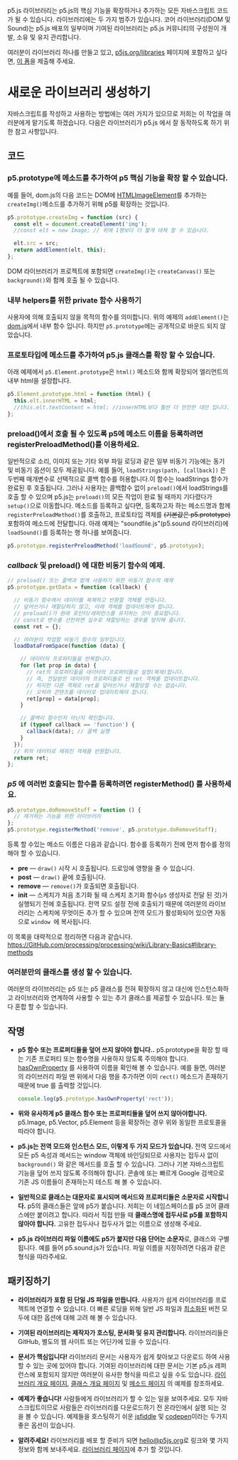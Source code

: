 
p5.js 라이브러리는 p5.js의 핵심 기능을 확장하거나 추가하는 모든 자바스크립트 코드가 될 수 있습니다. 라이브러리에는 두 가지 범주가 있습니다. 코어 라이브러리(DOM 및 Sound)는 p5.js 배포의 일부이며 기여된 라이브러리는 p5.js 커뮤니티의 구성원이 개발, 소유 및 유지 관리합니다.

여러분이 라이브러리 하나를 만들고 있고, [p5js.org/libraries](https://p5js.org/libraries) 페이지에 포함하고 싶다면, [이 폼](https://docs.google.com/forms/d/e/1FAIpQLSdWWb95cfvosaIFI7msA7XC5zOEVsNruaA5klN1jH95ESJVcw/viewform)을 제출해 주세요.

# 새로운 라이브러리 생성하기

자바스크립트를 작성하고 사용하는 방법에는 여러 가지가 있으므로 저희는 이 작업을 여러분에게 맡기도록 하겠습니다. 다음은 라이브러리가 p5.js 에서 잘 동작하도록 하기 위한 참고 사항입니다.

## 코드

### p5.prototype에 메소드를 추가하여 p5 핵심 기능을 확장 할 수 있습니다.
예를 들어, dom.js의 다음 코드는 DOM에 [HTMLImageElement](https://developer.Mozilla.org/en-US/docs/Web/API/HTMLImageElement)를 추가하는 `createImg()`메소드를 추가하기 위해 p5를 확장하는 것입니다.

  ```js
  p5.prototype.createImg = function (src) {
    const elt = document.createElement('img');
    //const elt = new Image; // 위에 1행보다 더 짧게 대체 할 수 있습니다.

    elt.src = src;
    return addElement(elt, this);
  };
  ```
  DOM 라이브러리가 프로젝트에 포함되면 `createImg()`는 `createCanvas()` 또는 `background()`와 함께 호출 될 수 있습니다.

### 내부 helpers를 위한 private 함수 사용하기
사용자에 의해 호출되지 않을 목적의 함수를 의미합니다. 위의 예제의 `addElement()`는 [dom.js](https://GitHub.com/processing/p5.js/blob/main/src/dom/dom.js)에서 내부 함수 입니다. 하지만 `p5.prototype`에는 공개적으로 바운드 되지 않았습니다.

### 프로토타입에 메소드를 추가하여 p5.js 클래스를 확장 할 수 있습니다.
아래 예제에서 `p5.Element.prototype`은 `html()` 메소드와 함께 확장되어 엘리먼트의 내부 html을 설정합니다.

  ```js
  p5.Element.prototype.html = function (html) {
    this.elt.innerHTML = html;
    //this.elt.textContent = html; //innerHTML보다 훨씬 더 안전한 대안 입니다.
  };
  ```

### preload()에서 호출 될 수 있도록 p5에 메소드 이름을 등록하려면 registerPreloadMethod()를 이용하세요.

일반적으로 소리, 이미지 또는 기타 외부 파일 로딩과 같은 일부 비동기 기능에는 동기 및 비동기 옵션이 모두 제공됩니다. 예를 들어, `loadStrings(path, [callback])` 은 두번째 매개변수로 선택적으로 콜백 함수를 허용합니다.이 함수는 loadStrings 함수가 완료된 후 호출됩니다. 그러나 사용자는 콜백함수 없이 `preload()`에서 loadStrings를 호출 할 수 있으며 p5.js는 `preload()`의 모든 작업이 완료 될 때까지 기다렸다가 `setup()`으로 이동합니다. 메소드를 등록하고 싶다면, 등록하고자 하는 메소드명과 함께 `registerPreloadMethod()`를 호출하고, 프로토타입 객체를 ~~(기본값은 p5.prototype)~~ 포함하여 메소드에 전달합니다.
아래 예제는 "soundfile.js"(p5.sound 라이브러리)에 `loadSound()`를 등록하는 행 하나를 보여줍니다.

  ```js
  p5.prototype.registerPreloadMethod('loadSound', p5.prototype);
  ```

### _callback_ 및 **preload()** 에 대한 비동기 함수의 예제.
```js
// preload() 또는 콜백과 함께 사용하기 위한 비동기 함수의 예제
p5.prototype.getData = function (callback) {

  // 비동기 함수에서 데이터를 복제하고 반환할 객체를 만듭니다.
  // 덮어쓰거나 재할당하지 않고, 아래 객체를 업데이트해야 합니다.
  // preload()가 원래 포인터/레퍼런스를 유지하는 것이 중요합니다.
  // const로 변수를 선언하면 실수로 재할당하는 경우를 방지해 줍니다.
  const ret = {};

  // 여러분이 작업할 비동기 함수의 일부입니다.
  loadDataFromSpace(function (data) {

    // 데이터의 프로퍼티들을 반복합니다.
    for (let prop in data) {
      // ret의 프로퍼티들을 데이터의 프로퍼티들로 설정(복제)합니다.
      // 즉, 전달받은 데이터의 프로퍼티들로 빈 ret 객체를 업데이트합니다.
      // 하지만 다른 객체로 ret을 덮어쓰거나 재할당할 수는 없습니다.
      // 오히려 콘텐츠를 데이터로 업데이트해야 합니다.
      ret[prop] = data[prop];
    }

    // 콜백이 함수인지 아닌지 확인합니다.
    if (typeof callback == 'function') {
      callback(data); // 콜백 실행
    }
  });
  // 위의 데이터로 채워진 객체를 반환합니다.
  return ret;
};
```

### _**p5**_ 에 여러번 호출되는 함수를 등록하려면 **registerMethod()** 를 사용하세요.

  ```js
  p5.prototype.doRemoveStuff = function () { 
    // 제거하는 기능을 위한 라이브러리
  };
  p5.prototype.registerMethod('remove', p5.prototype.doRemoveStuff);
  ```

등록 할 수있는 메소드 이름은 다음과 같습니다. 함수를 등록하기 전에 먼저 함수를 정의해야 할 수 있습니다.

  * **pre** — `draw()` 시작 시 호출됩니다. 드로잉에 영향을 줄 수 있습니다.
  * **post** — `draw()` 끝에 호출됩니다.
  * **remove** — `remove()`가 호출되면 호출됩니다.
  * **init** — 스케치가 처음 초기화 될 때 스케치 초기화 함수(`p5` 생성자로 전달 된 것)가 실행되기 전에 호출됩니다. 전역 모드 설정 전에 호출되기 때문에 여러분의 라이브러리는 스케치에 무엇이든 추가 할 수 있으며 전역 모드가 활성화되어 있으면 자동으로 `window `에 복사됩니다.

이 목록을 대략적으로 정리하면 다음과 같습니다.
https://GitHub.com/processing/processing/wiki/Library-Basics#library-methods

### 여러분만의 클래스를 생성 할 수 있습니다.

여러분의 라이브러리는 p5 또는 p5 클래스를 전혀 확장하지 않고 대신에 인스턴스화하고 라이브러리와 연계하여 사용할 수 있는 추가 클래스를 제공할 수 있습니다. 또는 둘 다 혼합 할 수 있습니다.

## 작명

* **p5 함수 또는 프로퍼티들을 덮어 쓰지 않아야 합니다..** p5.prototype을 확장 할 때는 기존 프로퍼티 또는 함수명을 사용하지 않도록 주의해야 합니다. [hasOwnProperty](https://developer.mozilla.org/en-US/docs/Web/JavaScript/Reference/Global_Objects/Object/hasOwnProperty) 를 사용하여 이름을 확인해 볼 수 있습니다.
예를 들면, 여러분의 라이브러리 파일 맨 위에서 다음 행을 추가하면 이미 `rect()` 메소드가 존재하기 때문에 true 를 출력할 것입니다.

  ```js
  console.log(p5.prototype.hasOwnProperty('rect'));
  ```

* **위와 유사하게 p5 클래스 함수 또는 프로퍼티들을 덮어 쓰지 않아야합니다.** p5.Image, p5.Vector, p5.Element 등을 확장하는 경우 위와 동일한 프로토콜을 따라야 합니다.

* **p5.js는 전역 모드와 인스턴스 모드, 이렇게 두 가지 모드가 있습니다.** 전역 모드에서 모든 p5 속성과 메서드는 window 객체에 바인딩되므로 사용자는 접두사 없이 `background()` 와 같은 메서드를 호출 할 수 있습니다. 그러나 기본 자바스크립트 기능을 덮어 쓰지 않도록 주의해야 합니다. 콘솔에 또는 빠르게 Google 검색으로 기존 JS 이름들이 존재하는지 테스트 해 볼 수 있습니다.

* **일반적으로 클래스는 대문자로 표시되며 메서드와 프로퍼티들은 소문자로 시작합니다.** p5의 클래스들은 앞에 p5가 붙습니다. 저희는 이 네임스페이스를 p5 코어 클래스에만 붙이려고 합니다. 따라서 직접 만들 때 **클래스명에 접두사로 p5를 포함하지 않아야 합니다.** 고유한 접두사나 접두사가 없는 이름으로 생성해 주세요.

* **p5.js 라이브러리 파일 이름에도 p5가 붙지만 다음 단어는 소문자**로, 클래스와 구별됩니다. 예를 들어 p5.sound.js가 있습니다. 파일 이름을 지정하려면 다음과 같은 형식을 따라주세요.

## 패키징하기

* **라이브러리가 포함 된 단일 JS 파일을 만듭니다.** 사용자가 쉽게 라이브러리를 프로젝트에 연결할 수 있습니다. 더 빠른 로딩을 위해 일반 JS 파일과 [최소화된](http://jscompress.com/) 버전 모두에 대한 옵션에 대해 고려 해 볼 수 있습니다.

* **기여된 라이브러리는 제작자가 호스팅, 문서화 및 유지 관리합니다.** 라이브러리들은 GitHub, 별도의 웹 사이트 또는 어딘가에 있을 수 있습니다.

* **문서가 핵심입니다!** 라이브러리 문서는 사용자가 쉽게 찾아보고 다운로드 하여 사용할 수 있는 곳에 있어야 합니다. 기여된 라이브러리에 대한 문서는 기본 p5.js 레퍼런스에 포함되지 않지만 여러분이 유사한 형식을 따르고 싶을 수도 있습니다. [라이브러리 개요 페이지](http://p5js.org/reference/libraries/p5.sound), [클래스 개요 페이지](http://p5js.org/reference/p5.Vector) 및 [메소드 페이지](http://p5js.org/reference/p5/arc) 의 예제를 참조하세요.

* **예제가 좋습니다!** 사람들에게 라이브러리가 할 수 있는 일을 보여주세요. 모두 자바스크립트이므로 사람들은 라이브러리를 다운로드하기 전 온라인에서 실행 되는 것을 볼 수 있습니다. 예제들을 호스팅하기 쉬운 
[jsfiddle](http://jsfiddle.net/) 및 [codepen](http://codepen.io)이라는 두가지 좋은 옵션이 있습니다.

* **알려주세요!** 라이브러리를 배포 할 준비가 되면 [hello@p5js.org](mailto:hello@p5js.org)로 링크와 몇 가지 정보와 함께 보내주세요. [라이브러리 페이지](http://p5js.org/libraries/)에 추가 할 것입니다.
